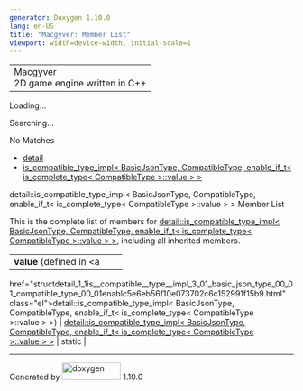 ```yaml
---
generator: Doxygen 1.10.0
lang: en-US
title: "Macgyver: Member List"
viewport: width=device-width, initial-scale=1
---
```


<div id="top">

<div id="titlearea">

<table data-cellspacing="0" data-cellpadding="0">
<colgroup>
<col style="width: 100%" />
</colgroup>
<tbody>
<tr id="projectrow" class="odd">
<td id="projectalign"><div id="projectname">
Macgyver
</div>
<div id="projectbrief">
2D game engine written in C++
</div></td>
</tr>
</tbody>
</table>

</div>

<div id="main-nav">

</div>

<div id="MSearchSelectWindow"
onmouseover="return searchBox.OnSearchSelectShow()"
onmouseout="return searchBox.OnSearchSelectHide()"
onkeydown="return searchBox.OnSearchSelectKey(event)">

</div>

<div id="MSearchResultsWindow">

<div id="MSearchResults">

<div class="SRPage">

<div id="SRIndex">

<div id="SRResults">

</div>

<div id="Loading" class="SRStatus">

Loading...

</div>

<div id="Searching" class="SRStatus">

Searching...

</div>

<div id="NoMatches" class="SRStatus">

No Matches

</div>

</div>

</div>

</div>

</div>

<div id="nav-path" class="navpath">

- <a href="namespacedetail.html" class="el">detail</a>
- <a
  href="structdetail_1_1is__compatible__type__impl_3_01_basic_json_type_00_01_compatible_type_00_01enablc5e6eb56f10e073702c6c152991f15b9.html"
  class="el">is_compatible_type_impl&lt; BasicJsonType, CompatibleType,
  enable_if_t&lt; is_complete_type&lt; CompatibleType &gt;::value &gt;
  &gt;</a>

</div>

</div>

<div class="header">

<div class="headertitle">

<div class="title">

detail::is_compatible_type_impl\< BasicJsonType, CompatibleType,
enable_if_t\< is_complete_type\< CompatibleType \>::value \> \> Member
List

</div>

</div>

</div>

<div class="contents">

This is the complete list of members for <a
href="structdetail_1_1is__compatible__type__impl_3_01_basic_json_type_00_01_compatible_type_00_01enablc5e6eb56f10e073702c6c152991f15b9.html"
class="el">detail::is_compatible_type_impl&lt; BasicJsonType,
CompatibleType, enable_if_t&lt; is_complete_type&lt; CompatibleType
&gt;::value &gt; &gt;</a>, including all inherited members.

|                                                                                                                                              |                                                                                                                                              |                                    |
|----------------------------------------------------------------------------------------------------------------------------------------------|----------------------------------------------------------------------------------------------------------------------------------------------|------------------------------------|
| **value** (defined in <a                                                                                                                     
 href="structdetail_1_1is__compatible__type__impl_3_01_basic_json_type_00_01_compatible_type_00_01enablc5e6eb56f10e073702c6c152991f15b9.html"  
 class="el">detail::is_compatible_type_impl&lt; BasicJsonType,                                                                                 
 CompatibleType, enable_if_t&lt; is_complete_type&lt; CompatibleType                                                                           
 &gt;::value &gt; &gt;</a>)                                                                                                                    | <a                                                                                                                                           
                                                                                                                                                href="structdetail_1_1is__compatible__type__impl_3_01_basic_json_type_00_01_compatible_type_00_01enablc5e6eb56f10e073702c6c152991f15b9.html"  
                                                                                                                                                class="el">detail::is_compatible_type_impl&lt; BasicJsonType,                                                                                 
                                                                                                                                                CompatibleType, enable_if_t&lt; is_complete_type&lt; CompatibleType                                                                           
                                                                                                                                                &gt;::value &gt; &gt;</a>                                                                                                                     | <span class="mlabel">static</span> |

</div>

------------------------------------------------------------------------

<span class="small">Generated
by [<img src="doxygen.svg" class="footer" width="104" height="31"
alt="doxygen" />](https://www.doxygen.org/index.html) 1.10.0</span>
